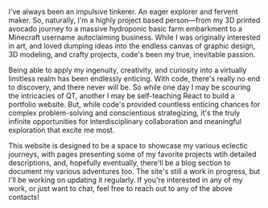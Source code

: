I've always been an impulsive tinkerer. An eager explorer and fervent maker. So, naturally, I'm a highly project based person—from my 3D printed avocado journey to a massive hydroponic basic farm embarkment to a Minecraft username autoclaiming business. While I was originally interested in art, and loved dumping ideas into the endless canvas of graphic design, 3D modeling, and crafty projects, code's been my true, inevitable passion.
    
Being able to apply my ingenuity, creativity, and curiosity into a virtually limitless realm has been endlessly enticing. With code, there's really no end to discovery, and there never will be. So while one day I may be scouring the intricacies of QT, another I may be self-teaching React to build a portfolio website. But, while code's provided countless enticing chances for complex problem-solving and conscientious strategizing, it's the truly infinite opportunities for interdisciplinary collaboration and meaningful exploration that excite me most.

This website is designed to be a space to showcase my various eclectic journeys, with pages presenting some of my favorite projects wtih detailed descriptions, and, hopefully eventually, there'll be a blog section to document my various adventures too. The site's still a work in progress, but I'll be working on updating it regularly. If you're interested in any of my work, or just want to chat, feel free to reach out to any of the above contacts!